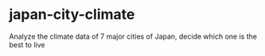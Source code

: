 # japan-city-climate
Analyze the climate data of 7 major cities of Japan, decide which one is the best to live
